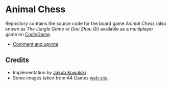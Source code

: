 # Animal Chess
Repository contains the source code for the board game _Animal Chess_ (also known as _The Jungle Game_ or _Dou Shou Qi_) available as a multiplayer game on [CodinGame](https://codingame.com).

<!--- __[Play the game](https://www.codingame.com/multiplayer/bot-programming/impasse)__  -->
- [Comment and upvote](https://www.codingame.com/contribute/view/5509706f8b0072d4f52b280f2ac7ba29f0ca7)
<!--- [Game Rules [pdf]](GAME_RULES.pdf)-->
  
## Credits
<!-- The game invented by [Mark Steere](https://marksteeregames.com/) -->
- Implementation by [Jakub Kowalski](https://jakubkowalski.tech/)
- Some images taken from A4 Games [web site](https://a4gamescompany.wordpress.com/the-jungle-game-2/).
